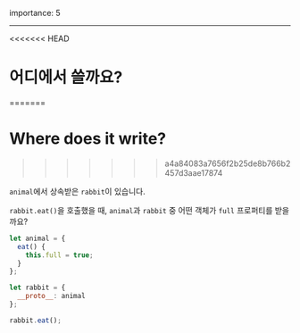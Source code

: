 importance: 5

---

<<<<<<< HEAD
# 어디에서 쓸까요?
=======
# Where does it write?
>>>>>>> a4a84083a7656f2b25de8b766b2457d3aae17874

`animal`에서 상속받은 `rabbit`이 있습니다.

`rabbit.eat()`을 호출했을 때, `animal`과 `rabbit` 중 어떤 객체가 `full` 프로퍼티를 받을까요?

```js
let animal = {
  eat() {
    this.full = true;
  }
};

let rabbit = {
  __proto__: animal
};

rabbit.eat();
```
